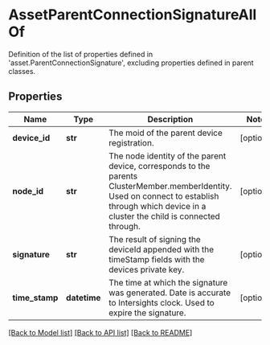 # AssetParentConnectionSignatureAllOf

Definition of the list of properties defined in 'asset.ParentConnectionSignature', excluding properties defined in parent classes.
## Properties
Name | Type | Description | Notes
------------ | ------------- | ------------- | -------------
**device_id** | **str** | The moid of the parent device registration. | [optional] 
**node_id** | **str** | The node identity of the parent device, corresponds to the parents ClusterMember.memberIdentity. Used on connect to establish through which device in a cluster the child is connected through. | [optional] 
**signature** | **str** | The result of signing the deviceId appended with the timeStamp fields with the devices private key. | [optional] 
**time_stamp** | **datetime** | The time at which the signature was generated. Date is accurate to Intersights clock. Used to expire the signature. | [optional] 

[[Back to Model list]](../README.md#documentation-for-models) [[Back to API list]](../README.md#documentation-for-api-endpoints) [[Back to README]](../README.md)


